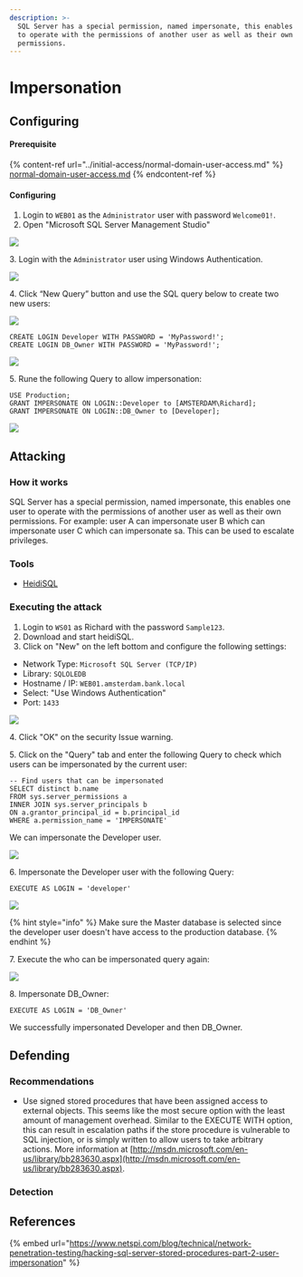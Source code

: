 ```yaml
---
description: >-
  SQL Server has a special permission, named impersonate, this enables one user
  to operate with the permissions of another user as well as their own
  permissions.
---
```


# Impersonation

## Configuring

#### Prerequisite

{% content-ref url="../initial-access/normal-domain-user-access.md" %}
[normal-domain-user-access.md](../initial-access/normal-domain-user-access.md)
{% endcontent-ref %}

#### Configuring

1. Login to `WEB01` as the `Administrator` user with password `Welcome01!`.
2. Open "Microsoft SQL Server Management Studio"

![](<../../../../.gitbook/assets/image (34).png>)

3\. Login with the `Administrator` user using Windows Authentication.

![](<../../../../.gitbook/assets/image (7).png>)

4\. Click “New Query” button and use the SQL query below to create two new users:

![](<../../../../.gitbook/assets/image (29).png>)

```
CREATE LOGIN Developer WITH PASSWORD = 'MyPassword!';
CREATE LOGIN DB_Owner WITH PASSWORD = 'MyPassword!';
```

![](<../../../../.gitbook/assets/image (6).png>)

5\. Rune the following Query to allow impersonation:

```
USE Production;
GRANT IMPERSONATE ON LOGIN::Developer to [AMSTERDAM\Richard];
GRANT IMPERSONATE ON LOGIN::DB_Owner to [Developer];
```

![](<../../../../.gitbook/assets/image (19).png>)

## Attacking

### How it works

SQL Server has a special permission, named impersonate, this enables one user to operate with the permissions of another user as well as their own permissions. For example: user A can impersonate user B which can impersonate user C which can impersonate sa. This can be used to escalate privileges.

### Tools

* [HeidiSQL](https://www.heidisql.com)

### Executing the attack

1. Login to `WS01` as Richard with the password `Sample123`.
2. Download and start heidiSQL.
3. Click on "New" on the left bottom and configure the following settings:

* Network Type: `Microsoft SQL Server (TCP/IP)`
* Library: `SQLOLEDB`
* Hostname / IP: `WEB01.amsterdam.bank.local`
* Select: "Use Windows Authentication"
* Port: `1433`

![](<../../../../.gitbook/assets/image (33).png>)

4\. Click "OK" on the security Issue warning.

5\. Click on the "Query" tab and enter the following Query to check which users can be impersonated by the current user:

```
-- Find users that can be impersonated
SELECT distinct b.name
FROM sys.server_permissions a
INNER JOIN sys.server_principals b
ON a.grantor_principal_id = b.principal_id
WHERE a.permission_name = 'IMPERSONATE'
```

We can impersonate the Developer user.

![](<../../../../.gitbook/assets/image (62).png>)

6\. Impersonate the Developer user with the following Query:

```
EXECUTE AS LOGIN = 'developer'
```

![](<../../../../.gitbook/assets/image (42).png>)

{% hint style="info" %}
Make sure the Master database is selected since the developer user doesn't have access to the production database.
{% endhint %}

7\. Execute the who can be impersonated query again:

![](<../../../../.gitbook/assets/image (56).png>)

8\. Impersonate DB\_Owner:

```
EXECUTE AS LOGIN = 'DB_Owner'
```

We successfully impersonated Developer and then DB\_Owner.

## Defending

### Recommendations

* Use signed stored procedures that have been assigned access to external objects. This seems like the most secure option with the least amount of management overhead. Similar to the EXECUTE WITH option, this can result in escalation paths if the store procedure is vulnerable to SQL injection, or is simply written to allow users to take arbitrary actions. More information at [http://msdn.microsoft.com/en-us/library/bb283630.aspx](http://msdn.microsoft.com/en-us/library/bb283630.aspx).

### Detection



## References

{% embed url="https://www.netspi.com/blog/technical/network-penetration-testing/hacking-sql-server-stored-procedures-part-2-user-impersonation" %}

